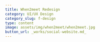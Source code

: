 ```yaml
---
title: When2meet Redesign
category: UI/UX Design
category_slug: f-design
type: content
image: assets/img/when2meet/when2meet.jpg
button_url: _works/social-website.md_
---
```

